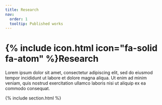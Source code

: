 ```yaml
---
title: Research
nav:
  order: 1
  tooltip: Published works
---
```


# {% include icon.html icon="fa-solid fa-atom" %}Research

Lorem ipsum dolor sit amet, consectetur adipiscing elit, sed do eiusmod tempor incididunt ut labore et dolore magna aliqua.
Ut enim ad minim veniam, quis nostrud exercitation ullamco laboris nisi ut aliquip ex ea commodo consequat.


{% include section.html %}
